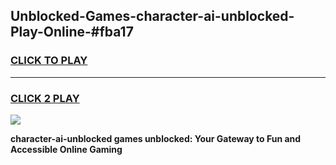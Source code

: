 
## Unblocked-Games-character-ai-unblocked-Play-Online-#fba17
<h3>
<a href="https://premium.freeplayer.one?title=character-ai-unblocked&ref=27F">CLICK TO PLAY</a></h3>
<hr>

<h3>
<a href="https://premium.freeplayer.one?title=character-ai-unblocked&ref=27F">CLICK 2 PLAY</a>
  
</h3>

<a href="https://premium.freeplayer.one?title=character-ai-unblocked&ref=27F"><img src="https://clearcache.store/games.png"></a>


**character-ai-unblocked games unblocked: Your Gateway to Fun and Accessible Online Gaming**
